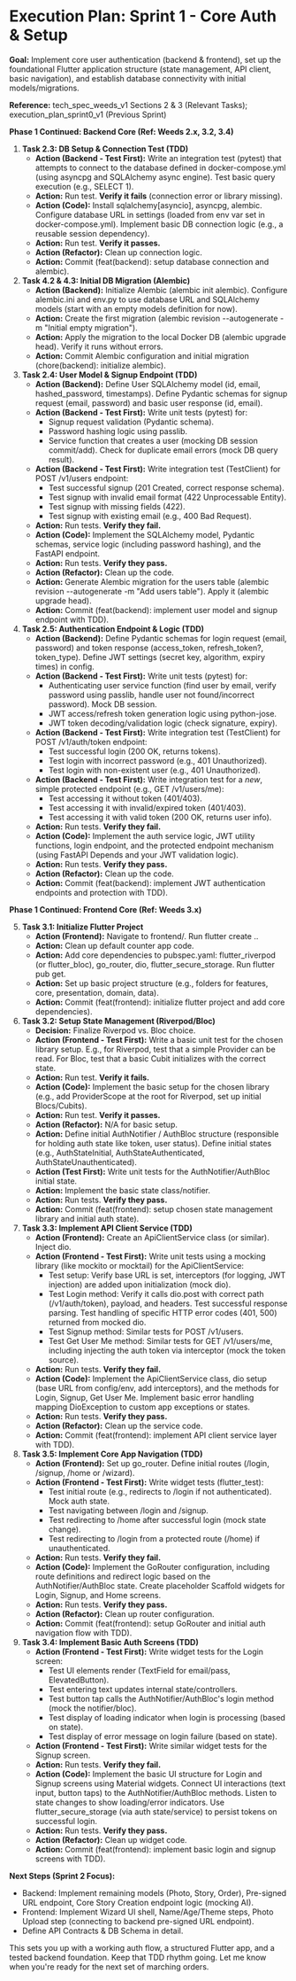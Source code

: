 # **Execution Plan: Sprint 1 \- Core Auth & Setup**

**Goal:** Implement core user authentication (backend & frontend), set up the foundational Flutter application structure (state management, API client, basic navigation), and establish database connectivity with initial models/migrations.

**Reference:** tech\_spec\_weeds\_v1 Sections 2 & 3 (Relevant Tasks); execution\_plan\_sprint0\_v1 (Previous Sprint)

**Phase 1 Continued: Backend Core (Ref: Weeds 2.x, 3.2, 3.4)**

1. **Task 2.3: DB Setup & Connection Test (TDD)**  
   * **Action (Backend \- Test First):** Write an integration test (pytest) that attempts to connect to the database defined in docker-compose.yml (using asyncpg and SQLAlchemy async engine). Test basic query execution (e.g., SELECT 1).  
   * **Action:** Run test. **Verify it fails** (connection error or library missing).  
   * **Action (Code):** Install sqlalchemy\[asyncio\], asyncpg, alembic. Configure database URL in settings (loaded from env var set in docker-compose.yml). Implement basic DB connection logic (e.g., a reusable session dependency).  
   * **Action:** Run test. **Verify it passes.**  
   * **Action (Refactor):** Clean up connection logic.  
   * **Action:** Commit (feat(backend): setup database connection and alembic).  
2. **Task 4.2 & 4.3: Initial DB Migration (Alembic)**  
   * **Action (Backend):** Initialize Alembic (alembic init alembic). Configure alembic.ini and env.py to use database URL and SQLAlchemy models (start with an empty models definition for now).  
   * **Action:** Create the first migration (alembic revision \--autogenerate \-m "Initial empty migration").  
   * **Action:** Apply the migration to the local Docker DB (alembic upgrade head). Verify it runs without errors.  
   * **Action:** Commit Alembic configuration and initial migration (chore(backend): initialize alembic).  
3. **Task 2.4: User Model & Signup Endpoint (TDD)**  
   * **Action (Backend):** Define User SQLAlchemy model (id, email, hashed\_password, timestamps). Define Pydantic schemas for signup request (email, password) and basic user response (id, email).  
   * **Action (Backend \- Test First):** Write unit tests (pytest) for:  
     * Signup request validation (Pydantic schema).  
     * Password hashing logic using passlib.  
     * Service function that creates a user (mocking DB session commit/add). Check for duplicate email errors (mock DB query result).  
   * **Action (Backend \- Test First):** Write integration test (TestClient) for POST /v1/users endpoint:  
     * Test successful signup (201 Created, correct response schema).  
     * Test signup with invalid email format (422 Unprocessable Entity).  
     * Test signup with missing fields (422).  
     * Test signup with existing email (e.g., 400 Bad Request).  
   * **Action:** Run tests. **Verify they fail.**  
   * **Action (Code):** Implement the SQLAlchemy model, Pydantic schemas, service logic (including password hashing), and the FastAPI endpoint.  
   * **Action:** Run tests. **Verify they pass.**  
   * **Action (Refactor):** Clean up the code.  
   * **Action:** Generate Alembic migration for the users table (alembic revision \--autogenerate \-m "Add users table"). Apply it (alembic upgrade head).  
   * **Action:** Commit (feat(backend): implement user model and signup endpoint with TDD).  
4. **Task 2.5: Authentication Endpoint & Logic (TDD)**  
   * **Action (Backend):** Define Pydantic schemas for login request (email, password) and token response (access\_token, refresh\_token?, token\_type). Define JWT settings (secret key, algorithm, expiry times) in config.  
   * **Action (Backend \- Test First):** Write unit tests (pytest) for:  
     * Authenticating user service function (find user by email, verify password using passlib, handle user not found/incorrect password). Mock DB session.  
     * JWT access/refresh token generation logic using python-jose.  
     * JWT token decoding/validation logic (check signature, expiry).  
   * **Action (Backend \- Test First):** Write integration test (TestClient) for POST /v1/auth/token endpoint:  
     * Test successful login (200 OK, returns tokens).  
     * Test login with incorrect password (e.g., 401 Unauthorized).  
     * Test login with non-existent user (e.g., 401 Unauthorized).  
   * **Action (Backend \- Test First):** Write integration test for a *new*, simple protected endpoint (e.g., GET /v1/users/me):  
     * Test accessing it without token (401/403).  
     * Test accessing it with invalid/expired token (401/403).  
     * Test accessing it with valid token (200 OK, returns user info).  
   * **Action:** Run tests. **Verify they fail.**  
   * **Action (Code):** Implement the auth service logic, JWT utility functions, login endpoint, and the protected endpoint mechanism (using FastAPI Depends and your JWT validation logic).  
   * **Action:** Run tests. **Verify they pass.**  
   * **Action (Refactor):** Clean up the code.  
   * **Action:** Commit (feat(backend): implement JWT authentication endpoints and protection with TDD).

**Phase 1 Continued: Frontend Core (Ref: Weeds 3.x)**

5. **Task 3.1: Initialize Flutter Project**  
   * **Action (Frontend):** Navigate to frontend/. Run flutter create ..  
   * **Action:** Clean up default counter app code.  
   * **Action:** Add core dependencies to pubspec.yaml: flutter\_riverpod (or flutter\_bloc), go\_router, dio, flutter\_secure\_storage. Run flutter pub get.  
   * **Action:** Set up basic project structure (e.g., folders for features, core, presentation, domain, data).  
   * **Action:** Commit (feat(frontend): initialize flutter project and add core dependencies).  
6. **Task 3.2: Setup State Management (Riverpod/Bloc)**  
   * **Decision:** Finalize Riverpod vs. Bloc choice.  
   * **Action (Frontend \- Test First):** Write a basic unit test for the chosen library setup. E.g., for Riverpod, test that a simple Provider can be read. For Bloc, test that a basic Cubit initializes with the correct state.  
   * **Action:** Run test. **Verify it fails.**  
   * **Action (Code):** Implement the basic setup for the chosen library (e.g., add ProviderScope at the root for Riverpod, set up initial Blocs/Cubits).  
   * **Action:** Run test. **Verify it passes.**  
   * **Action (Refactor):** N/A for basic setup.  
   * **Action:** Define initial AuthNotifier / AuthBloc structure (responsible for holding auth state like token, user status). Define initial states (e.g., AuthStateInitial, AuthStateAuthenticated, AuthStateUnauthenticated).  
   * **Action (Test First):** Write unit tests for the AuthNotifier/AuthBloc initial state.  
   * **Action:** Implement the basic state class/notifier.  
   * **Action:** Run tests. **Verify they pass.**  
   * **Action:** Commit (feat(frontend): setup chosen state management library and initial auth state).  
7. **Task 3.3: Implement API Client Service (TDD)**  
   * **Action (Frontend):** Create an ApiClientService class (or similar). Inject dio.  
   * **Action (Frontend \- Test First):** Write unit tests using a mocking library (like mockito or mocktail) for the ApiClientService:  
     * Test setup: Verify base URL is set, interceptors (for logging, JWT injection) are added upon initialization (mock dio).  
     * Test Login method: Verify it calls dio.post with correct path (/v1/auth/token), payload, and headers. Test successful response parsing. Test handling of specific HTTP error codes (401, 500) returned from mocked dio.  
     * Test Signup method: Similar tests for POST /v1/users.  
     * Test Get User Me method: Similar tests for GET /v1/users/me, including injecting the auth token via interceptor (mock the token source).  
   * **Action:** Run tests. **Verify they fail.**  
   * **Action (Code):** Implement the ApiClientService class, dio setup (base URL from config/env, add interceptors), and the methods for Login, Signup, Get User Me. Implement basic error handling mapping DioException to custom app exceptions or states.  
   * **Action:** Run tests. **Verify they pass.**  
   * **Action (Refactor):** Clean up the service code.  
   * **Action:** Commit (feat(frontend): implement API client service layer with TDD).  
8. **Task 3.5: Implement Core App Navigation (TDD)**  
   * **Action (Frontend):** Set up go\_router. Define initial routes (/login, /signup, /home or /wizard).  
   * **Action (Frontend \- Test First):** Write widget tests (flutter\_test):  
     * Test initial route (e.g., redirects to /login if not authenticated). Mock auth state.  
     * Test navigating between /login and /signup.  
     * Test redirecting to /home after successful login (mock state change).  
     * Test redirecting to /login from a protected route (/home) if unauthenticated.  
   * **Action:** Run tests. **Verify they fail.**  
   * **Action (Code):** Implement the GoRouter configuration, including route definitions and redirect logic based on the AuthNotifier/AuthBloc state. Create placeholder Scaffold widgets for Login, Signup, and Home screens.  
   * **Action:** Run tests. **Verify they pass.**  
   * **Action (Refactor):** Clean up router configuration.  
   * **Action:** Commit (feat(frontend): setup GoRouter and initial auth navigation flow with TDD).  
9. **Task 3.4: Implement Basic Auth Screens (TDD)**  
   * **Action (Frontend \- Test First):** Write widget tests for the Login screen:  
     * Test UI elements render (TextField for email/pass, ElevatedButton).  
     * Test entering text updates internal state/controllers.  
     * Test button tap calls the AuthNotifier/AuthBloc's login method (mock the notifier/bloc).  
     * Test display of loading indicator when login is processing (based on state).  
     * Test display of error message on login failure (based on state).  
   * **Action (Frontend \- Test First):** Write similar widget tests for the Signup screen.  
   * **Action:** Run tests. **Verify they fail.**  
   * **Action (Code):** Implement the basic UI structure for Login and Signup screens using Material widgets. Connect UI interactions (text input, button taps) to the AuthNotifier/AuthBloc methods. Listen to state changes to show loading/error indicators. Use flutter\_secure\_storage (via auth state/service) to persist tokens on successful login.  
   * **Action:** Run tests. **Verify they pass.**  
   * **Action (Refactor):** Clean up widget code.  
   * **Action:** Commit (feat(frontend): implement basic login and signup screens with TDD).

**Next Steps (Sprint 2 Focus):**

* Backend: Implement remaining models (Photo, Story, Order), Pre-signed URL endpoint, Core Story Creation endpoint logic (mocking AI).  
* Frontend: Implement Wizard UI shell, Name/Age/Theme steps, Photo Upload step (connecting to backend pre-signed URL endpoint).  
* Define API Contracts & DB Schema in detail.

This sets you up with a working auth flow, a structured Flutter app, and a tested backend foundation. Keep that TDD rhythm going. Let me know when you're ready for the next set of marching orders.